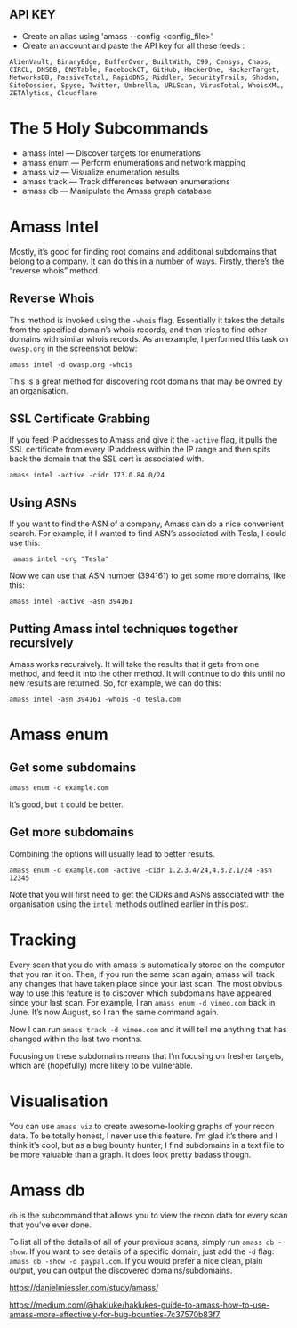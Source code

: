 ## API KEY

- Create an alias using 'amass --config <config_file>'
- Create an account and paste the API key for all these feeds : 
```
AlienVault, BinaryEdge, BufferOver, BuiltWith, C99, Censys, Chaos, CIRCL, DNSDB, DNSTable, FacebookCT, GitHub, HackerOne, HackerTarget, NetworksDB, PassiveTotal, RapidDNS, Riddler, SecurityTrails, Shodan, SiteDossier, Spyse, Twitter, Umbrella, URLScan, VirusTotal, WhoisXML, ZETAlytics, Cloudflare
```


# The 5 Holy Subcommands


*   amass intel — Discover targets for enumerations
*   amass enum — Perform enumerations and network mapping
*   amass viz — Visualize enumeration results
*   amass track — Track differences between enumerations
*   amass db — Manipulate the Amass graph database


# Amass Intel

Mostly, it’s good for finding root domains and additional subdomains that belong to a company. It can do this in a number of ways. Firstly, there’s the “reverse whois” method.

## Reverse Whois

This method is invoked using the `-whois` flag. Essentially it takes the details from the specified domain’s whois records, and then tries to find other domains with similar whois records. As an example, I performed this task on `owasp.org` in the screenshot below:

```amass intel -d owasp.org -whois```


This is a great method for discovering root domains that may be owned by an organisation.

## SSL Certificate Grabbing

If you feed IP addresses to Amass and give it the `-active` flag, it pulls the SSL certificate from every IP address within the IP range and then spits back the domain that the SSL cert is associated with. 

```amass intel -active -cidr 173.0.84.0/24```

## Using ASNs

If you want to find the ASN of a company, Amass can do a nice convenient search. For example, if I wanted to find ASN’s associated with Tesla, I could use this:

``` amass intel -org "Tesla"```

Now we can use that ASN number (394161) to get some more domains, like this:

```amass intel -active -asn 394161```

## Putting Amass intel techniques together recursively

Amass works recursively. It will take the results that it gets from one method, and feed it into the other method. It will continue to do this until no new results are returned. So, for example, we can do this:

```
amass intel -asn 394161 -whois -d tesla.com
```

# Amass enum


## Get some subdomains

```
amass enum -d example.com
```

It’s good, but it could be better.

## Get more subdomains

Combining the options will usually lead to better results.

```
amass enum -d example.com -active -cidr 1.2.3.4/24,4.3.2.1/24 -asn 12345
```

Note that you will first need to get the CIDRs and ASNs associated with the organisation using the `intel` methods outlined earlier in this post.

# Tracking

Every scan that you do with amass is automatically stored on the computer that you ran it on. Then, if you run the same scan again, amass will track any changes that have taken place since your last scan. The most obvious way to use this feature is to discover which subdomains have appeared since your last scan. For example, I ran `amass enum -d vimeo.com` back in June. It’s now August, so I ran the same command again.

Now I can run `amass track -d vimeo.com` and it will tell me anything that has changed within the last two months.


Focusing on these subdomains means that I’m focusing on fresher targets, which are (hopefully) more likely to be vulnerable.

# Visualisation

You can use `amass viz` to create awesome-looking graphs of your recon data. To be totally honest, I never use this feature. I’m glad it’s there and I think it’s cool, but as a bug bounty hunter, I find subdomains in a text file to be more valuable than a graph. It does look pretty badass though.

# Amass db

`db` is the subcommand that allows you to view the recon data for every scan that you’ve ever done.

To list all of the details of all of your previous scans, simply run `amass db -show`. If you want to see details of a specific domain, just add the `-d` flag: `amass db -show -d paypal.com`. If you would prefer a nice clean, plain output, you can output the discovered domains/subdomains.


https://danielmiessler.com/study/amass/

https://medium.com/@hakluke/haklukes-guide-to-amass-how-to-use-amass-more-effectively-for-bug-bounties-7c37570b83f7